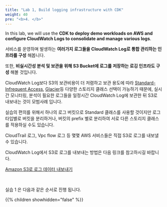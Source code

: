 ```yaml
---
title: "Lab 1, Build logging infrastructure with CDK"
weight: 40
pre: "<b>4. </b>"
---
```


In this lab, we will use the **CDK to deploy demo workloads on AWS and configure CloudWatch Logs to consolidate and manage various logs**.



서비스를 운영하며 발생하는 **여러가지 로그들을 CloudWatch Log로 통합 관리하는 인프라를 구성** 해봅니다.

또한, **비실시간성 분석 및 보관을 위해 S3 Bucket에 로그를 저장하는 로깅 인프라도 구성** 해볼 것입니다.

CloudWatch Log보다 S3의 보관비용이 더 저렴하고 보관 용도에 따라 [Standard-Infrequent Access](https://docs.aws.amazon.com/AmazonS3/latest/dev/storage-class-intro.html#sc-infreq-data-access), [Glacier](https://docs.aws.amazon.com/AmazonS3/latest/dev/storage-class-intro.html#sc-glacier)등 다양한 스토리지 클래스 선택이 가능하기 때문에, 실시간 모니터링, 분석이 필요한 로그들을 일정시간 CloudWatch Log에 보관한 뒤 S3로 내보내는 것이 모범사례 입니다.

실습의 편의를 위해서 하나의 로그 버킷으로 Standard 클래스를 사용할 것이지만 로그 타입별로 버킷을 분리하거나, 버킷의 prefix 별로 분리하여 서로 다른 스토리지 클래스를 적용하실 수도 있습니다.

CloudTrail 로그, Vpc flow 로그 등 몇몇 AWS 서비스들은 직접 S3로 로그를 내보낼 수 있습니다.

CloudWatch Log에서 S3로 로그를 내보내는 방법은 다음 링크를 참고하시길 바랍니다.

[Amazon S3로 로그 데이터 내보내기](https://docs.aws.amazon.com/AmazonCloudWatch/latest/logs/S3Export.html)

&nbsp;

실습 1 은 다음과 같은 순서로 진행 됩니다.

{{% children showhidden="false" %}}

